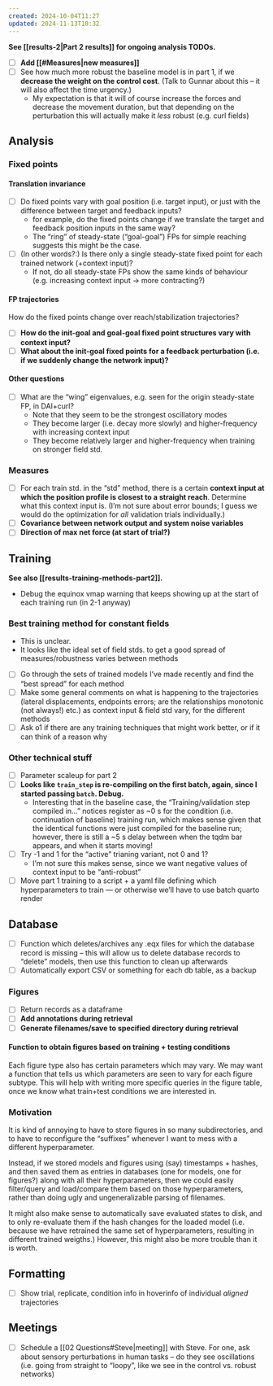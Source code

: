 ```yaml
---
created: 2024-10-04T11:27
updated: 2024-11-13T10:32
---
```

**See [[results-2|Part 2 results]] for ongoing analysis TODOs.**

- [ ] **Add [[#Measures|new measures]]**
- [ ] See how much more robust the baseline model is in part 1, if we **decrease the weight on the control cost**. (Talk to Gunnar about this – it will also affect the time urgency.)
	- My expectation is that it will of course increase the forces and decrease the movement duration, but that depending on the perturbation this will actually make it *less* robust (e.g. curl fields)

## Analysis

### Fixed points
#### Translation invariance

- [ ] Do fixed points vary with goal position (i.e. target input), or just with the difference between target and feedback inputs?
	- for example, do the fixed points change if we translate the target and feedback position inputs in the same way?
	- The “ring” of steady-state (“goal-goal”) FPs for simple reaching suggests this might be the case. 
- [ ] (In other words?:) Is there only a single steady-state fixed point for each trained network (+context input)?
	- If not, do all steady-state FPs show the same kinds of behaviour (e.g. increasing context input → more contracting?)

#### FP trajectories

How do the fixed points change over reach/stabilization trajectories? 

- [ ] **How do the init-goal and goal-goal fixed point structures vary with context input?**
- [ ] **What about the init-goal fixed points for a feedback perturbation (i.e. if we suddenly change the network input)?**

#### Other questions

- [ ] What are the “wing” eigenvalues, e.g. seen for the origin steady-state FP, in DAI+curl?
	- Note that they seem to be the strongest oscillatory modes
	- They become larger (i.e. decay more slowly) and higher-frequency with increasing context input 
	- They become relatively larger and higher-frequency when training on stronger field std.

### Measures

- [ ] For each train std. in the “std” method, there is a certain **context input at which the position profile is closest to a straight reach**. Determine what this context input is. (I’m not sure about error bounds; I guess we would do the optimization for *all* validation trials individually.)
- [ ] **Covariance between network output and system noise variables**
- [ ] **Direction of max net force (at start of trial?)**

## Training

**See also [[results-training-methods-part2]].**

- Debug the equinox vmap warning that keeps showing up at the start of each training run (in 2-1 anyway)

### Best training method for constant fields

- This is unclear. 
- It looks like the ideal set of field stds. to get a good spread of measures/robustness varies between methods
- [ ] Go through the sets of trained models I’ve made recently and find the “best spread” for each method
- [ ] Make some general comments on what is happening to the trajectories (lateral displacements, endpoints errors; are the relationships monotonic (not always!) etc.) as context input & field std vary, for the different methods
- [ ] Ask o1 if there are any training techniques that might work better, or if it can think of a reason why

### Other technical stuff

- [ ] Parameter scaleup for part 2
- [ ] **Looks like `train_step` is re-compiling on the first batch, again, since I started passing `batch`. Debug.**
	- Interesting that in the baseline case, the “Training/validation step compiled in…” notices register as ~0 s for the condition (i.e. continuation of baseline) training run, which makes sense given that the identical functions were just compiled for the baseline run; however, there is still a ~5 s delay between when the tqdm bar appears, and when it starts moving!
- [ ] Try -1 and 1 for the “active” trianing variant, not 0 and 1?
	- I’m not sure this makes sense, since we want negative values of context input to be “anti-robust”
- [ ] Move part 1 training to a script + a yaml file defining which hyperparameters to train — or otherwise we’ll have to use batch quarto render 

## Database

- [ ] Function which deletes/archives any .eqx files for which the database record is missing – this will allow us to delete database records to “delete” models, then use this function to clean up afterwards
- [ ] Automatically export CSV or something for each db table, as a backup

### Figures

- [ ] Return records as a dataframe 
- [ ] **Add annotations during retrieval**
- [ ] **Generate filenames/save to specified directory during retrieval**

#### Function to obtain figures based on training + testing conditions

Each figure type also has certain parameters which may vary. We may want a function that tells us which parameters are seen to vary for each figure subtype. This will help with writing more specific queries in the figure table, once we know what train+test conditions we are interested in.

### Motivation

It is kind of annoying to have to store figures in so many subdirectories, and to have to reconfigure the “suffixes” whenever I want to mess with a different hyperparameter. 

Instead, if we stored models and figures using (say) timestamps + hashes, and then saved them as entries in databases (one for models, one for figures?) along with all their hyperparameters, then we could easily filter/query and load/compare them based on those hyperparameters, rather than doing ugly and ungeneralizable parsing of filenames.

It might also make sense to automatically save evaluated states to disk, and to only re-evaluate them if the hash changes for the loaded model (i.e. because we have retrained the same set of hyperparameters, resulting in different trained weigths.) However, this might also be more trouble than it is worth.

## Formatting

- [ ] Show trial, replicate, condition info in hoverinfo of individual *aligned* trajectories

## Meetings

- [ ] Schedule a [[02 Questions#Steve|meeting]] with Steve. For one, ask about sensory perturbations in human tasks – do they see oscillations (i.e. going from straight to “loopy”, like we see in the control vs. robust networks)

